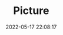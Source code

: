 ---
weight: 1
images:
- /images/edited/30.jpeg
title: Picture
date: 2022-05-17 22:08:17
tags: [luminarneo,work,ilce7m3,bird]
---
